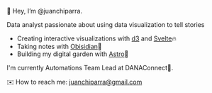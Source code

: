👋 Hey, I’m @juanchiparra.

Data analyst passionate about using data visualization to tell stories
- Creating interactive visualizations with [d3](https://d3js.org/) and [Svelte](https://svelte.dev/)🔥
- Taking notes with [Obisidian](https://obsidian.md/)📝
- Building my digital garden with [Astro](https://astro.build/)🌱

I'm currently Automations Team Lead at DANAConnect🤖.

✉️ How to reach me: juanchiparra@gmail.com
